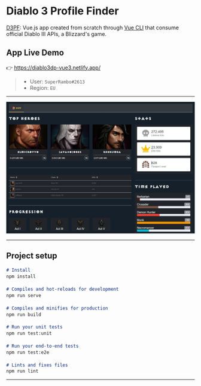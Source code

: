 # Diablo 3 Profile Finder

[D3PF](https://diablo3dp-vue3.netlify.app/): Vue.js app created from scratch through [Vue CLI](https://cli.vuejs.org/) that consume official Diablo III APIs, a Blizzard's game.

## App Live Demo
👉 https://diablo3dp-vue3.netlify.app/

> - User: `SuperRambo#2613`
> - Region: `EU`

---

![D3PF](assets/main.png)

---
## Project setup
```markdown
# Install
npm install

# Compiles and hot-reloads for development
npm run serve

# Compiles and minifies for production
npm run build

# Run your unit tests
npm run test:unit

# Run your end-to-end tests
npm run test:e2e

# Lints and fixes files
npm run lint
```

---
